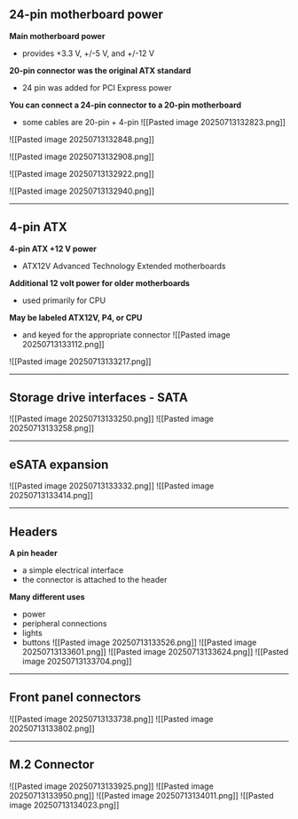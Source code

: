 ## 24-pin motherboard power
**Main motherboard power**
- provides +3.3 V, +/-5 V, and +/-12 V

**20-pin connector was the original ATX standard**
- 24 pin was added for PCI Express power 

**You can connect a 24-pin connector to a 20-pin motherboard**
- some cables are 20-pin + 4-pin
![[Pasted image 20250713132823.png]]

![[Pasted image 20250713132848.png]]

![[Pasted image 20250713132908.png]]

![[Pasted image 20250713132922.png]]

![[Pasted image 20250713132940.png]]

---
## 4-pin ATX
**4-pin ATX +12 V power**
- ATX12V Advanced Technology Extended motherboards 

**Additional 12 volt power for older motherboards**
- used primarily for CPU

**May be labeled ATX12V, P4, or CPU**
- and keyed for the appropriate connector 
![[Pasted image 20250713133112.png]]

![[Pasted image 20250713133217.png]]

---
## Storage drive interfaces - SATA
![[Pasted image 20250713133250.png]]
![[Pasted image 20250713133258.png]]

---
## eSATA expansion 
![[Pasted image 20250713133332.png]]
![[Pasted image 20250713133414.png]]

---
## Headers 
**A pin header**
- a simple electrical interface 
- the connector is attached to the header 

**Many different uses**
- power 
- peripheral connections 
- lights
- buttons
![[Pasted image 20250713133526.png]]
![[Pasted image 20250713133601.png]]
![[Pasted image 20250713133624.png]]
![[Pasted image 20250713133704.png]]

---
## Front panel connectors
![[Pasted image 20250713133738.png]]
![[Pasted image 20250713133802.png]]

---
## M.2 Connector 
![[Pasted image 20250713133925.png]]
![[Pasted image 20250713133950.png]]
![[Pasted image 20250713134011.png]]
![[Pasted image 20250713134023.png]]

